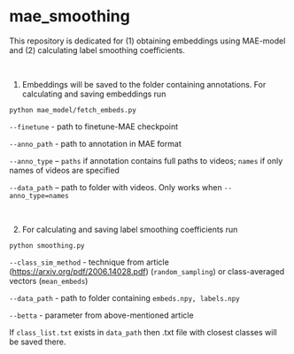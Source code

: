 # mae_smoothing

This repository is dedicated for (1) obtaining embeddings using MAE-model and (2) calculating label smoothing coefficients.

<br>

1. Embeddings will be saved to the folder containing annotations. For calculating and saving embeddings run

`python mae_model/fetch_embeds.py `

`--finetune` - path to finetune-MAE checkpoint

`--anno_path` - path to annotation in MAE format

`--anno_type` – `paths` if annotation contains full paths to videos; `names` if only names of videos are specified

`--data_path` – path to folder with videos. Only works when `--anno_type=names`

<br>

2. For calculating and saving label smoothing coefficients run

`python smoothing.py`

`--class_sim_method` -  technique from article (https://arxiv.org/pdf/2006.14028.pdf) (`random_sampling`) or class-averaged vectors (`mean_embeds`)

`--data_path` - path to folder containing `embeds.npy, labels.npy`

`--betta` - parameter from above-mentioned article

If `class_list.txt` exists in `data_path` then .txt file with closest classes will be saved there.
